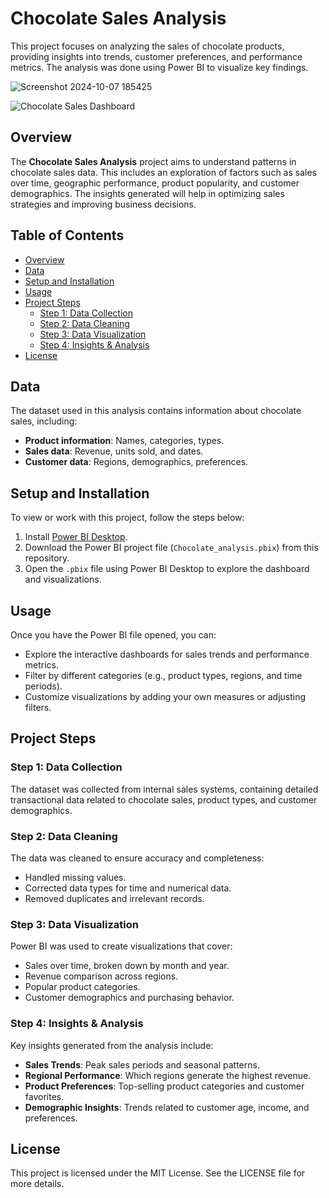 # Chocolate Sales Analysis

This project focuses on analyzing the sales of chocolate products, providing insights into trends, customer preferences, and performance metrics. The analysis was done using Power BI to visualize key findings.

![Screenshot 2024-10-07 185425](https://github.com/user-attachments/assets/fa64c0a9-b80d-43ce-b0a6-731727835e5a)

![Chocolate Sales Dashboard](assets/chocolate_sales_dashboard.png)

## Overview

The **Chocolate Sales Analysis** project aims to understand patterns in chocolate sales data. This includes an exploration of factors such as sales over time, geographic performance, product popularity, and customer demographics. The insights generated will help in optimizing sales strategies and improving business decisions.

## Table of Contents

- [Overview](#overview)
- [Data](#data)
- [Setup and Installation](#setup-and-installation)
- [Usage](#usage)
- [Project Steps](#project-steps)
  - [Step 1: Data Collection](#step-1-data-collection)
  - [Step 2: Data Cleaning](#step-2-data-cleaning)
  - [Step 3: Data Visualization](#step-3-data-visualization)
  - [Step 4: Insights & Analysis](#step-4-insights--analysis)
- [License](#license)

## Data

The dataset used in this analysis contains information about chocolate sales, including:
- **Product information**: Names, categories, types.
- **Sales data**: Revenue, units sold, and dates.
- **Customer data**: Regions, demographics, preferences.

## Setup and Installation

To view or work with this project, follow the steps below:

1. Install [Power BI Desktop](https://powerbi.microsoft.com/desktop/).
2. Download the Power BI project file (`Chocolate_analysis.pbix`) from this repository.
3. Open the `.pbix` file using Power BI Desktop to explore the dashboard and visualizations.

## Usage

Once you have the Power BI file opened, you can:
- Explore the interactive dashboards for sales trends and performance metrics.
- Filter by different categories (e.g., product types, regions, and time periods).
- Customize visualizations by adding your own measures or adjusting filters.

## Project Steps

### Step 1: Data Collection
The dataset was collected from internal sales systems, containing detailed transactional data related to chocolate sales, product types, and customer demographics.

### Step 2: Data Cleaning
The data was cleaned to ensure accuracy and completeness:
- Handled missing values.
- Corrected data types for time and numerical data.
- Removed duplicates and irrelevant records.

### Step 3: Data Visualization
Power BI was used to create visualizations that cover:
- Sales over time, broken down by month and year.
- Revenue comparison across regions.
- Popular product categories.
- Customer demographics and purchasing behavior.

### Step 4: Insights & Analysis
Key insights generated from the analysis include:
- **Sales Trends**: Peak sales periods and seasonal patterns.
- **Regional Performance**: Which regions generate the highest revenue.
- **Product Preferences**: Top-selling product categories and customer favorites.
- **Demographic Insights**: Trends related to customer age, income, and preferences.

## License

This project is licensed under the MIT License. See the LICENSE file for more details.
